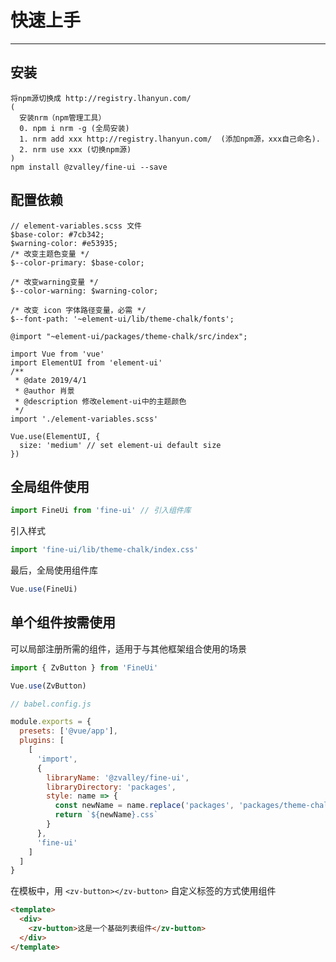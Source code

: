 # 快速上手

<!-- {.md} -->

---

<!-- {.md} -->

## 安装

<!-- {.md} -->

```
将npm源切换成 http://registry.lhanyun.com/
(
  安装nrm（npm管理工具）
  0. npm i nrm -g (全局安装)
  1. nrm add xxx http://registry.lhanyun.com/  (添加npm源，xxx自己命名).
  2. nrm use xxx (切换npm源)
)
npm install @zvalley/fine-ui --save
```

<!-- {.md} -->

## 配置依赖

<!-- {.md} -->

```
// element-variables.scss 文件
$base-color: #7cb342;
$warning-color: #e53935;
/* 改变主题色变量 */
$--color-primary: $base-color;

/* 改变warning变量 */
$--color-warning: $warning-color;

/* 改变 icon 字体路径变量，必需 */
$--font-path: '~element-ui/lib/theme-chalk/fonts';

@import "~element-ui/packages/theme-chalk/src/index";

import Vue from 'vue'
import ElementUI from 'element-ui'
/**
 * @date 2019/4/1
 * @author 肖景
 * @description 修改element-ui中的主题颜色
 */
import './element-variables.scss'

Vue.use(ElementUI, {
  size: 'medium' // set element-ui default size
})

```

<!-- {.md} -->

## 全局组件使用

<!-- {.md} -->

```js
import FineUi from 'fine-ui' // 引入组件库
```

<!-- {.md} -->

引入<!-- {.md} -->样式

```js
import 'fine-ui/lib/theme-chalk/index.css' 
```

最后，全局使用组件库<!-- {.md} -->

```js
Vue.use(FineUi)
```

<!-- {.md} -->

## 单个组件按需使用

<!-- {.md} -->

可以局部注册所需的组件，适用于与其他框架组合使用的场景

<!-- {.md} -->

```js
import { ZvButton } from 'FineUi'

Vue.use(ZvButton)
```

```js
// babel.config.js

module.exports = {
  presets: ['@vue/app'],
  plugins: [
    [
      'import',
      {
        libraryName: '@zvalley/fine-ui',
        libraryDirectory: 'packages',
        style: name => {
          const newName = name.replace('packages', 'packages/theme-chalk/lib')
          return `${newName}.css`
        }
      },
      'fine-ui'
    ]
  ]
}
```

<!-- {.md} -->

在模板中，用<!-- {.md} --> `<zv-button></zv-button>` 自定义标签的方式使用组件

```html
<template>
  <div>
    <zv-button>这是一个基础列表组件</zv-button>
  </div>
</template>
```

<!-- {.md} -->

